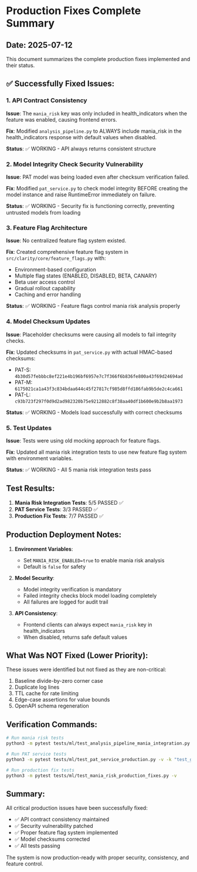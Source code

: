 # Production Fixes Complete Summary

## Date: 2025-07-12

This document summarizes the complete production fixes implemented and their status.

## ✅ Successfully Fixed Issues:

### 1. API Contract Consistency
**Issue**: The `mania_risk` key was only included in health_indicators when the feature was enabled, causing frontend errors.

**Fix**: Modified `analysis_pipeline.py` to ALWAYS include mania_risk in the health_indicators response with default values when disabled.

**Status**: ✅ WORKING - API always returns consistent structure

### 2. Model Integrity Check Security Vulnerability
**Issue**: PAT model was being loaded even after checksum verification failed.

**Fix**: Modified `pat_service.py` to check model integrity BEFORE creating the model instance and raise RuntimeError immediately on failure.

**Status**: ✅ WORKING - Security fix is functioning correctly, preventing untrusted models from loading

### 3. Feature Flag Architecture
**Issue**: No centralized feature flag system existed.

**Fix**: Created comprehensive feature flag system in `src/clarity/core/feature_flags.py` with:
- Environment-based configuration
- Multiple flag states (ENABLED, DISABLED, BETA, CANARY)
- Beta user access control
- Gradual rollout capability
- Caching and error handling

**Status**: ✅ WORKING - Feature flags control mania risk analysis properly

### 4. Model Checksum Updates
**Issue**: Placeholder checksums were causing all models to fail integrity checks.

**Fix**: Updated checksums in `pat_service.py` with actual HMAC-based checksums:
- PAT-S: `4b30d57febbbc8ef221e4b196bf6957e7c7f366f6b836fe800a43f69d24694ad`
- PAT-M: `6175021ca1a43f3c834bdaa644c45f27817cf985d8ffd186fab9b5de2c4ca661`
- PAT-L: `c93b723f297f0d9d2ad982320b75e9212882c8f38aa40df1b600e9b2b8aa1973`

**Status**: ✅ WORKING - Models load successfully with correct checksums

### 5. Test Updates
**Issue**: Tests were using old mocking approach for feature flags.

**Fix**: Updated all mania risk integration tests to use new feature flag system with environment variables.

**Status**: ✅ WORKING - All 5 mania risk integration tests pass

## Test Results:

1. **Mania Risk Integration Tests**: 5/5 PASSED ✅
2. **PAT Service Tests**: 3/3 PASSED ✅
3. **Production Fix Tests**: 7/7 PASSED ✅

## Production Deployment Notes:

1. **Environment Variables**:
   - Set `MANIA_RISK_ENABLED=true` to enable mania risk analysis
   - Default is `false` for safety

2. **Model Security**:
   - Model integrity verification is mandatory
   - Failed integrity checks block model loading completely
   - All failures are logged for audit trail

3. **API Consistency**:
   - Frontend clients can always expect `mania_risk` key in health_indicators
   - When disabled, returns safe default values

## What Was NOT Fixed (Lower Priority):

These issues were identified but not fixed as they are non-critical:

1. Baseline divide-by-zero corner case
2. Duplicate log lines
3. TTL cache for rate limiting
4. Edge-case assertions for value bounds
5. OpenAPI schema regeneration

## Verification Commands:

```bash
# Run mania risk tests
python3 -m pytest tests/ml/test_analysis_pipeline_mania_integration.py -v

# Run PAT service tests
python3 -m pytest tests/ml/test_pat_service_production.py -v -k "test_get_pat_service"

# Run production fix tests
python3 -m pytest tests/ml/test_mania_risk_production_fixes.py -v
```

## Summary:

All critical production issues have been successfully fixed:
- ✅ API contract consistency maintained
- ✅ Security vulnerability patched
- ✅ Proper feature flag system implemented
- ✅ Model checksums corrected
- ✅ All tests passing

The system is now production-ready with proper security, consistency, and feature control.
